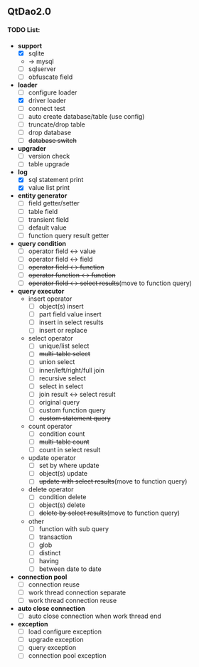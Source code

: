 ## QtDao2.0
#### TODO List:
- **support**
  - [x] sqlite
  - -> mysql
  - [ ] sqlserver
  - [ ] obfuscate field

- **loader**
  - [ ] configure loader
  - [x] driver loader
  - [ ] connect test
  - [ ] auto create database/table (use config)
  - [ ] truncate/drop table
  - [ ] drop database
  - [ ] ~~database switch~~
- **upgrader**
  - [ ] version check
  - [ ] table upgrade
- **log**
  - [x] sql statement print 
  - [x] value list print
- **entity generator**
  - [ ] field getter/setter
  - [ ] table field
  - [ ] transient field
  - [ ] default value
  - [ ] function query result getter
- **query condition**
  - [ ] operator field <-> value
  - [ ] operator field <-> field
  - [ ] ~~operator field <-> function~~
  - [ ] ~~operator function <-> function~~
  - [ ] ~~operator field <-> select results~~(move to function query)
- **query executor**
  - insert operator
    - [ ] object(s) insert
    - [ ] part field value insert
    - [ ] insert in select results
    - [ ] insert or replace
  - select operator
    - [ ] unique/list select
    - [ ] ~~multi-table select~~
    - [ ] union select
    - [ ] inner/left/right/full join
    - [ ] recursive select
    - [ ] select in select
    - [ ] join result <-> select result 
    - [ ] original query
    - [ ] custom function query
    - [ ] ~~custom statement query~~
  - count operator
    - [ ] condition count
    - [ ] ~~multi-table count~~
    - [ ] count in select result
  - update operator
    - [ ] set by where update
    - [ ] object(s) update
    - [ ] ~~update with select results~~(move to function query)
  - delete operator
    - [ ] condition delete
    - [ ] object(s) delete
    - [ ] ~~delete by select results~~(move to function query)
  - other
    - [ ] function with sub query
    - [ ] transaction
    - [ ] glob
    - [ ] distinct
    - [ ] having
    - [ ] between date to date
- **connection pool**
  - [ ] connection reuse
  - [ ] work thread connection separate
  - [ ] work thread connection reuse
- **auto close connection**
  - [ ] auto close connection when work thread end
- **exception**
  - [ ] load configure exception
  - [ ] upgrade exception
  - [ ] query exception
  - [ ] connection pool exception
